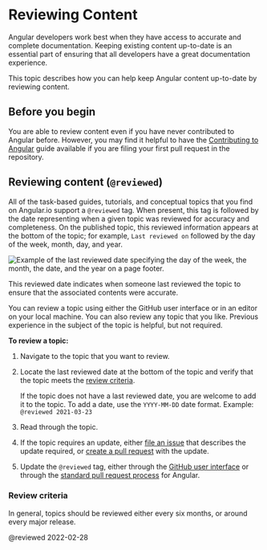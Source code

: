 # Reviewing Content

Angular developers work best when they have access to accurate and complete documentation.
Keeping existing content up-to-date is an essential part of ensuring that all developers have a great documentation experience.

This topic describes how you can help keep Angular content up-to-date by reviewing content.

## Before you begin

You are able to review content even if you have never contributed to Angular before.
However, you may find it helpful to have the [Contributing to Angular](https://github.com/angular/angular/blob/main/CONTRIBUTING.md) guide available if you are filing your first pull request in the repository.

## Reviewing content (`@reviewed`)

All of the task-based guides, tutorials, and conceptual topics that you find on Angular.io support a `@reviewed` tag.
When present, this tag is followed by the date representing when a given topic was reviewed for accuracy and completeness.
On the published topic, this reviewed information appears at the bottom of the topic; for example, `Last reviewed on` followed by the day of the week, month, day, and year.

<div class="lightbox">

<img alt="Example of the last reviewed date specifying the day of the week, the month, the date, and the year on a page footer." src="generated/images/guide/contributors-guide/last-reviewed.png">

</div>

This reviewed date indicates when someone last reviewed the topic to ensure that the associated contents were accurate.

You can review a topic using either the GitHub user interface or in an editor on your local machine.
You can also review any topic that you like.
 Previous experience in the subject of the topic is helpful, but not required.

**To review a topic:**

1.  Navigate to the topic that you want to review.
1.  Locate the last reviewed date at the bottom of the topic and verify that the topic meets the [review criteria](#review-criteria).

    If the topic does not have a last reviewed date, you are welcome to add it to the topic.
    To add a date, use the `YYYY-MM-DD` date format.
    Example:
    `@reviewed 2021-03-23`

1.  Read through the topic.
1.  If the topic requires an update, either [file an issue](https://github.com/angular/angular/blob/main/CONTRIBUTING.md#submit-issue) that describes the update required, or [create a pull request](https://github.com/angular/angular/blob/main/CONTRIBUTING.md#submit-pr) with the update.
1.  Update the `@reviewed` tag, either through the [GitHub user interface](guide/updating-content-github-ui) or through the [standard pull request process](https://github.com/angular/angular/blob/main/CONTRIBUTING.md#submit-pr) for Angular.

<a id="review-criteria"></a>

### Review criteria

In general, topics should be reviewed either every six months, or around every major release.

<!-- links -->

<!-- external links -->

<!-- end links -->

@reviewed 2022-02-28
